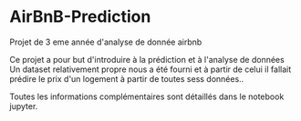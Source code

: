 # AirBnB-Prediction
Projet de 3 eme année d'analyse de donnée airbnb


Ce projet a pour but d'introduire à la prédiction et à l'analyse de données 
Un dataset relativement propre nous a été fourni et à partir de celui il fallait prédire le prix d'un logement à partir de toutes sess données..

Toutes les informations complémentaires sont détaillés dans le notebook jupyter.
